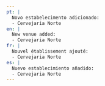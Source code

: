 ```yaml
---
pt: |
  Novo estabelecimento adicionado:
  - Cervejaria Norte
en: |
  New venue added:
  - Cervejaria Norte
fr: |
  Nouvel établissement ajouté:
  - Cervejaria Norte
es: |
  Nuevo establecimiento añadido:
  - Cervejaria Norte
---
```

